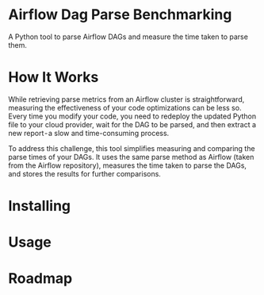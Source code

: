 # Airflow Dag Parse Benchmarking

A Python tool to parse Airflow DAGs and measure the time taken to parse them.

# How It Works

While retrieving parse metrics from an Airflow cluster is straightforward, measuring the effectiveness of your code optimizations can be less so. Every time you modify your code, you need to redeploy the updated Python file to your cloud provider, wait for the DAG to be parsed, and then extract a new report - a slow and time-consuming process.

To address this challenge, this tool simplifies measuring and comparing the parse times of your DAGs. It uses the same parse method as Airflow (taken from the Airflow repository), measures the time taken to parse the DAGs, and stores the results for further comparisons.


# Installing

# Usage

# Roadmap